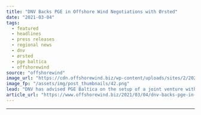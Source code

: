 ```yaml
---
title: "DNV Backs PGE in Offshore Wind Negotiations with Ørsted"
date: "2021-03-04"
tags: 
  - featured
  - headlines
  - press releases
  - regional news
  - dnv
  - ørsted
  - pge baltica
  - offshorewind
source: "offshorewind"
image_url: "https://cdn.offshorewind.biz/wp-content/uploads/sites/2/2021/03/04092007/thumbnail_PGE20Orsted.png"
image_fp: "/assets/img/post_thumbnails/42.png"
lead: "DNV has advised PGE Baltica on the setup of a joint venture with Ørsted"
article_url: "https://www.offshorewind.biz/2021/03/04/dnv-backs-pge-in-offshore-wind-negotiations-with-orsted/"
---
```


---

